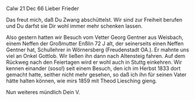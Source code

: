  Calw 21 Dec 66
Lieber Frieder

Das freut mich, daß Du Zwang abschüttelst. Wir sind zur Freiheit berufen und Du darfst sie Dir wohl immer mehr schenken lassen.

Also gestern hatten wir Besuch vom Vetter Georg Gentner aus Weisbach, einem Neffen der Großmutter Enßlin 72 J alt, der seinerseits einen Neffen Gentner hat, Schullehrer in Wörnersberg (Freudenstadt OA.). Er mahnte uns viel an Onkel Gottlob. Wir ließen ihn dann nach Altensteig fahren. Auf dem Rückweg nach den Feiertagen wird er wohl auch in Stuttg einkehren. Wir kennen einander (soso!) seit einem Besuch, den ich im Herbst 1833 dort gemacht hatte, seither nicht mehr gesehen, so daß ich ihn für seinen Vater hätte halten können, wie mirs 1859 mit Theod Liesching gieng.

Nun weiteres mündlich
 Dein V.

